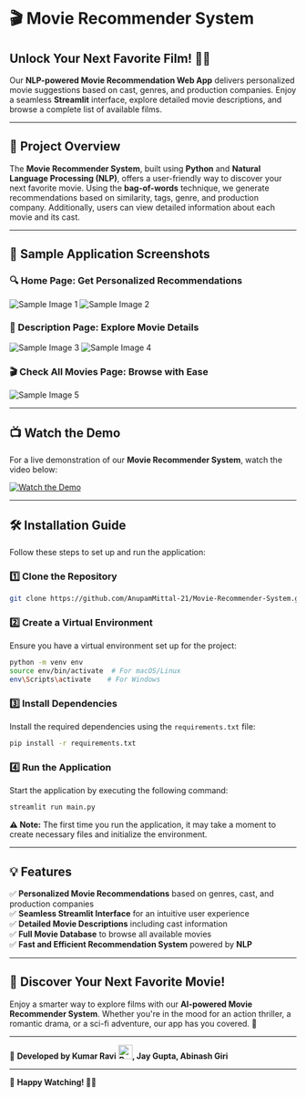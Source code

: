 # 🎬 Movie Recommender System

## Unlock Your Next Favorite Film! 🎥🍿

Our **NLP-powered Movie Recommendation Web App** delivers personalized movie suggestions based on cast, genres, and production companies. Enjoy a seamless **Streamlit** interface, explore detailed movie descriptions, and browse a complete list of available films.

---

## 🚀 Project Overview

The **Movie Recommender System**, built using **Python** and **Natural Language Processing (NLP)**, offers a user-friendly way to discover your next favorite movie. Using the **bag-of-words** technique, we generate recommendations based on similarity, tags, genre, and production company. Additionally, users can view detailed information about each movie and its cast.

---

## 📸 Sample Application Screenshots

### 🔍 Home Page: Get Personalized Recommendations
![Sample Image 1](https://github.com/AnupamMittal-21/Movie-Recommender-System/assets/96871662/cce0c494-4dde-4872-868b-2f6f23b24a68)
![Sample Image 2](https://github.com/AnupamMittal-21/Movie-Recommender-System/assets/96871662/ff4fd4bd-1cf3-4580-9614-67e8698b45e5)

### 📃 Description Page: Explore Movie Details
![Sample Image 3](https://github.com/AnupamMittal-21/Movie-Recommender-System/assets/96871662/beb53c76-4cd1-466d-b32d-97a63555c043)
![Sample Image 4](https://github.com/AnupamMittal-21/Movie-Recommender-System/assets/96871662/bb6915a7-8c49-4bd8-ade9-45caeb701d75)

### 🎬 Check All Movies Page: Browse with Ease
![Sample Image 5](https://github.com/AnupamMittal-21/Movie-Recommender-System/assets/96871662/02473070-91cf-45a0-8016-eee8b70ee2ae)

---

## 📺 Watch the Demo

For a live demonstration of our **Movie Recommender System**, watch the video below:

[![Watch the Demo](https://img.youtube.com/vi/0BJgu4qZqOM/0.jpg)](https://youtu.be/0BJgu4qZqOM)

---

## 🛠️ Installation Guide

Follow these steps to set up and run the application:

### 1️⃣ Clone the Repository
```bash
git clone https://github.com/AnupamMittal-21/Movie-Recommender-System.git
```

### 2️⃣ Create a Virtual Environment
Ensure you have a virtual environment set up for the project:
```bash
python -m venv env
source env/bin/activate  # For macOS/Linux
env\Scripts\activate    # For Windows
```

### 3️⃣ Install Dependencies
Install the required dependencies using the `requirements.txt` file:
```bash
pip install -r requirements.txt
```

### 4️⃣ Run the Application
Start the application by executing the following command:
```bash
streamlit run main.py
```

**⚠️ Note:** The first time you run the application, it may take a moment to create necessary files and initialize the environment.

---

## 💡 Features
✅ **Personalized Movie Recommendations** based on genres, cast, and production companies  
✅ **Seamless Streamlit Interface** for an intuitive user experience  
✅ **Detailed Movie Descriptions** including cast information  
✅ **Full Movie Database** to browse all available movies  
✅ **Fast and Efficient Recommendation System** powered by **NLP**  

---

## 🎯 Discover Your Next Favorite Movie!

Enjoy a smarter way to explore films with our **AI-powered Movie Recommender System**. Whether you're in the mood for an action thriller, a romantic drama, or a sci-fi adventure, our app has you covered. 🌟

---

📌 **Developed by Kumar Ravi <img src="https://raw.githubusercontent.com/Tarikul-Islam-Anik/Animated-Fluent-Emojis/master/Emojis/People/Boy.png" alt="Boy" width="25" height="25" />, Jay Gupta, Abinash Giri**



---
🚀 **Happy Watching! 🎥🍿**

